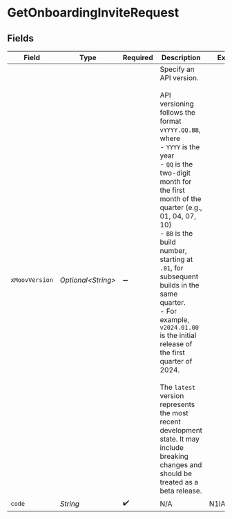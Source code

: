 # GetOnboardingInviteRequest


## Fields

| Field                                                                                                                                                                                                                                                                                                                                                                                                                                                                                                                             | Type                                                                                                                                                                                                                                                                                                                                                                                                                                                                                                                              | Required                                                                                                                                                                                                                                                                                                                                                                                                                                                                                                                          | Description                                                                                                                                                                                                                                                                                                                                                                                                                                                                                                                       | Example                                                                                                                                                                                                                                                                                                                                                                                                                                                                                                                           |
| --------------------------------------------------------------------------------------------------------------------------------------------------------------------------------------------------------------------------------------------------------------------------------------------------------------------------------------------------------------------------------------------------------------------------------------------------------------------------------------------------------------------------------- | --------------------------------------------------------------------------------------------------------------------------------------------------------------------------------------------------------------------------------------------------------------------------------------------------------------------------------------------------------------------------------------------------------------------------------------------------------------------------------------------------------------------------------- | --------------------------------------------------------------------------------------------------------------------------------------------------------------------------------------------------------------------------------------------------------------------------------------------------------------------------------------------------------------------------------------------------------------------------------------------------------------------------------------------------------------------------------- | --------------------------------------------------------------------------------------------------------------------------------------------------------------------------------------------------------------------------------------------------------------------------------------------------------------------------------------------------------------------------------------------------------------------------------------------------------------------------------------------------------------------------------- | --------------------------------------------------------------------------------------------------------------------------------------------------------------------------------------------------------------------------------------------------------------------------------------------------------------------------------------------------------------------------------------------------------------------------------------------------------------------------------------------------------------------------------- |
| `xMoovVersion`                                                                                                                                                                                                                                                                                                                                                                                                                                                                                                                    | *Optional\<String>*                                                                                                                                                                                                                                                                                                                                                                                                                                                                                                               | :heavy_minus_sign:                                                                                                                                                                                                                                                                                                                                                                                                                                                                                                                | Specify an API version.<br/><br/>API versioning follows the format `vYYYY.QQ.BB`, where <br/>  - `YYYY` is the year<br/>  - `QQ` is the two-digit month for the first month of the quarter (e.g., 01, 04, 07, 10)<br/>  - `BB` is the build number, starting at `.01`, for subsequent builds in the same quarter. <br/>    - For example, `v2024.01.00` is the initial release of the first quarter of 2024.<br/><br/>The `latest` version represents the most recent development state. It may include breaking changes and should be treated as a beta release. |                                                                                                                                                                                                                                                                                                                                                                                                                                                                                                                                   |
| `code`                                                                                                                                                                                                                                                                                                                                                                                                                                                                                                                            | *String*                                                                                                                                                                                                                                                                                                                                                                                                                                                                                                                          | :heavy_check_mark:                                                                                                                                                                                                                                                                                                                                                                                                                                                                                                                | N/A                                                                                                                                                                                                                                                                                                                                                                                                                                                                                                                               | N1IA5eWYNh                                                                                                                                                                                                                                                                                                                                                                                                                                                                                                                        |